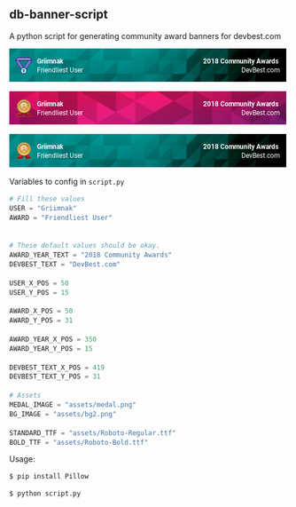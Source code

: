db-banner-script
--------------------------
A python script for generating community award banners for devbest.com

![Alt Text](https://github.com/griimnak/db-banner-script/blob/master/samples/banner_sample366_.png)

![Alt Text](https://github.com/griimnak/db-banner-script/blob/master/samples/banner_sample389_.png)

![Alt Text](https://github.com/griimnak/db-banner-script/blob/master/samples/banner_sample739_.png)

Variables to config in `script.py`
```python
# Fill these values
USER = "Griimnak"
AWARD = "Friendliest User"


# These default values should be okay.
AWARD_YEAR_TEXT = "2018 Community Awards"
DEVBEST_TEXT = "DevBest.com"

USER_X_POS = 50
USER_Y_POS = 15

AWARD_X_POS = 50
AWARD_Y_POS = 31

AWARD_YEAR_X_POS = 350
AWARD_YEAR_Y_POS = 15

DEVBEST_TEXT_X_POS = 419
DEVBEST_TEXT_Y_POS = 31

# Assets
MEDAL_IMAGE = "assets/medal.png"
BG_IMAGE = "assets/bg2.png"

STANDARD_TTF = "assets/Roboto-Regular.ttf"
BOLD_TTF = "assets/Roboto-Bold.ttf"
```


Usage:
```sh
$ pip install Pillow
```

```sh
$ python script.py
```
